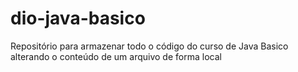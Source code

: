 # dio-java-basico
Repositório para armazenar todo o código do curso de Java Basico
alterando o conteúdo de um arquivo de forma local